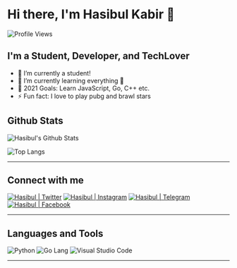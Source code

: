 # Hi there, I'm Hasibul Kabir 👋

![Profile Views](https://hits.seeyoufarm.com/api/count/incr/badge.svg?url=https://github.com/hasibulkabir/&title=Profile%20Views)

## I'm a Student, Developer, and TechLover

- 🔭 I’m currently a student!
- 🌱 I’m currently learning everything 🤣
- 🥅 2021 Goals: Learn JavaScript, Go, C++ etc.
- ⚡ Fun fact: I love to play pubg and brawl stars

## Github Stats

![Hasibul's Github Stats](https://github-readme-stats.vercel.app/api?username=hasibulkabir&show_icons=true&hide_border=true&theme=Gradient)

![Top Langs](https://github-readme-stats.vercel.app/api/top-langs/?username=hasibulkabir)

---

## Connect with me

[![Hasibul | Twitter](https://img.icons8.com/fluent/48/000000/twitter.png)][twitter]
[![Hasibul | Instagram](https://img.icons8.com/fluent/48/000000/instagram-new.png)][instagram]
[![Hasibul | Telegram](https://img.icons8.com/fluent/48/000000/telegram-app.png)][telegram]
[![Hasibul | Facebook](https://img.icons8.com/fluent/48/000000/facebook-new.png)][facebook]
<!-- [![Hasibul | YouTube](https://img.icons8.com/cotton/48/000000/youtube.png)][youtube] -->

---

## Languages and Tools

![Python](https://img.icons8.com/color/48/000000/python.png)
![Go Lang](https://img.icons8.com/color/48/000000/golang.png)
![Visual Studio Code](https://img.icons8.com/color/48/000000/visual-studio-code-2019.png)

---

[twitter]: https://twitter.com/MdHasibulKabir
[instagram]: https://instagram.com/HasibulKobir
[telegram]: https://t.me/HasibulKobir
[facebook]: https://facebook.com/hasibul.kobir.92
<!-- [youtube]: https://youtube.com/ -->
